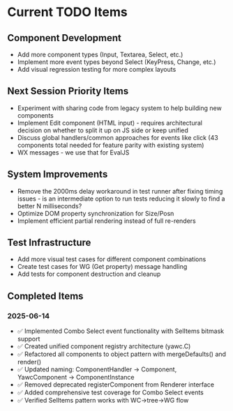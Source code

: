 # Current TODO Items

## Component Development

- Add more component types (Input, Textarea, Select, etc.)
- Implement more event types beyond Select (KeyPress, Change, etc.)
- Add visual regression testing for more complex layouts

## Next Session Priority Items

- Experiment with sharing code from legacy system to help building new components
- Implement Edit component (HTML input) - requires architectural decision on whether to split it up on JS side or keep unified
- Discuss global handlers/common approaches for events like click (43 components total needed for feature parity with existing system)
- WX messages - we use that for EvalJS

## System Improvements

- Remove the 2000ms delay workaround in test runner after fixing timing issues - is an intermediate option to run tests reducing it slowly to find a better N milliseconds?
- Optimize DOM property synchronization for Size/Posn
- Implement efficient partial rendering instead of full re-renders

## Test Infrastructure

- Add more visual test cases for different component combinations
- Create test cases for WG (Get property) message handling
- Add tests for component destruction and cleanup

## Completed Items

### 2025-06-14
- ✅ Implemented Combo Select event functionality with SelItems bitmask support
- ✅ Created unified component registry architecture (yawc.C)
- ✅ Refactored all components to object pattern with mergeDefaults() and render()
- ✅ Updated naming: ComponentHandler → Component, YawcComponent → ComponentInstance
- ✅ Removed deprecated registerComponent from Renderer interface
- ✅ Added comprehensive test coverage for Combo Select events
- ✅ Verified SelItems pattern works with WC→tree→WG flow
